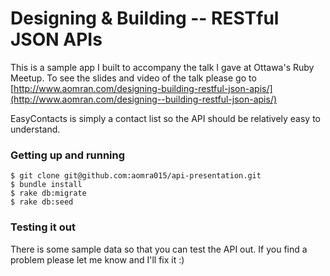 # Designing & Building  -- RESTful JSON APIs

This is a sample app I built to accompany the talk I gave at Ottawa's Ruby Meetup. To see the slides and video of the talk please go to [http://www.aomran.com/designing-building-restful-json-apis/](http://www.aomran.com/designing--building-restful-json-apis/)

EasyContacts is simply a contact list so the API should be relatively easy to understand.


### Getting up and running

```
$ git clone git@github.com:aomra015/api-presentation.git
$ bundle install
$ rake db:migrate
$ rake db:seed
```

### Testing it out

There is some sample data so that you can test the API out. If you find a problem please let me know and I'll fix it :)
